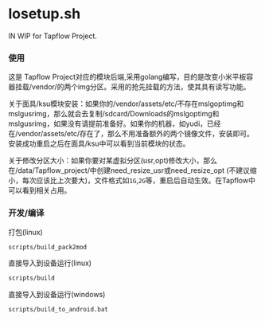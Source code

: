 # losetup.sh

IN WIP for Tapflow Project.

### 使用

这是 Tapflow Project对应的模块后端,采用golang编写，目的是改变小米平板容器挂载/vendor/的两个img分区。采用的抢先挂载的方法，使其具有读写功能。

关于面具/ksu模块安装：如果你的/vendor/assets/etc/不存在mslgoptimg和mslgusrimg，那么就会去复制/sdcard/Downloads的mslgoptimg和mslgusrimg，如果没有请提前准备好。如果你的机器，如yudi，已经在/vendor/assets/etc/存在了，那么不用准备额外的两个镜像文件，安装即可。安装成功重启之后在面具/ksu中可以看到当前模块的状态。

关于修改分区大小：如果你要对某虚拟分区(usr,opt)修改大小，那么在/data/Tapflow_project/中创建need_resize_usr或need_resize_opt (不建议缩小，每次应该比上次要大)，文件格式如`1G`,`2G`等，重启后自动生效。在Tapflow中可以看到相关占用。

### 开发/编译

打包(linux)
```sh
scripts/build_pack2mod
```

直接导入到设备运行(linux)
```sh
scripts/build
```

直接导入到设备运行(windows)
```sh
scripts/build_to_android.bat

```